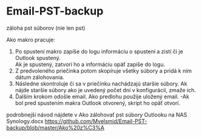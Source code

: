 # Email-PST-backup
záloha pst súborov (nie len pst)

Ako makro pracuje:
1. Po spustení makro zapíše do logu informáciu o spustení a zistí či je Outlook spustený.  
  Ak je spustený, zatvorí ho a informáciu opäť zapíše do logu. 
2. Z predvoleného priečinka potom skopíruje všetky súbory a pridá k ním dátum zálohovania.
3. Následne skontroluje či sa v priečinku nachádzajú staršie súbory. 
  Ak nájde staršie súbory ako je uvedený počet dní v konfigurácií, zmaže ich. 
4. Ďalším krokom odošle email. 
  Ako predlohu použije uložený email. 
-Ak bol pred spustením makra Outlook otvorený, skript ho opäť otvorí.

podrobnejší návod nájdete v Ako zálohovať pst súbory Outlooku na NAS Synology.docx
https://github.com/Mvelsmid/Email-PST-backup/blob/master/Ako%20z%C3%A


